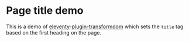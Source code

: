 # Page title demo

This is a demo of
[eleventy-plugin-transformdom](https://github.com/liamfiddler/eleventy-plugin-transformdom)
which sets the `title` tag based on the first heading on the page.
